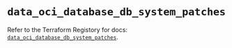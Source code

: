# `data_oci_database_db_system_patches`

Refer to the Terraform Registory for docs: [`data_oci_database_db_system_patches`](https://registry.terraform.io/providers/oracle/oci/6.18.0/docs/data-sources/database_db_system_patches).
